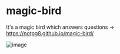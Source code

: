 # magic-bird
It's a magic bird which answers questions -> https://notpg8.github.io/magic-bird/

![image](https://user-images.githubusercontent.com/93882841/170018322-6d0a8386-09a2-4342-83db-57bcf9feadd4.png)

